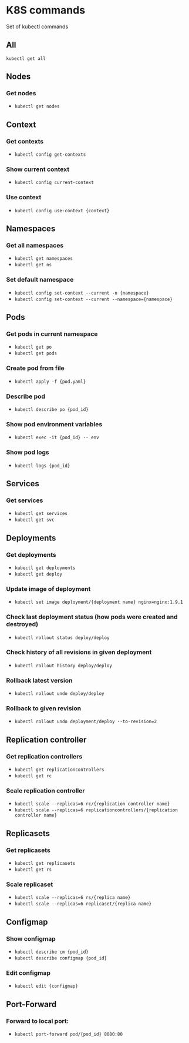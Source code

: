 # K8S commands

Set of kubectl commands

## All
`kubectl get all`

## Nodes

### Get nodes
* `kubectl get nodes`

## Context

### Get contexts

* `kubectl config get-contexts`

### Show current context

* `kubectl config current-context`

### Use context

* `kubectl config use-context {context}`

## Namespaces

### Get all namespaces

* `kubectl get namespaces`
* `kubectl get ns`

### Set default namespace

* `kubectl config set-context --current -n {namespace}`
* `kubectl config set-context --current --namespace={namespace}`

## Pods

### Get pods in current namespace

* `kubectl get po`
* `kubectl get pods`

### Create pod from file
* `kubectl apply -f {pod.yaml}`

### Describe pod

* `kubectl describe po {pod_id}`

### Show pod environment variables

* `kubectl exec -it {pod_id} -- env`

### Show pod logs

* `kubectl logs {pod_id}`

## Services

### Get services
* `kubectl get services`
* `kubectl get svc`

## Deployments

### Get deployments
* `kubectl get deployments`
* `kubectl get deploy`

### Update image of deployment
* `kubectl set image deployment/{deployment name} nginx=nginx:1.9.1`

### Check last deployment status (how pods were created and destroyed)
* `kubectl rollout status deploy/deploy`

### Check history of all revisions in given deployment
* `kubectl rollout history deploy/deploy`

### Rollback latest version
* `kubectl rollout undo deploy/deploy`

### Rollback to given revision
* `kubectl rollout undo deployment/deploy --to-revision=2`

## Replication controller

### Get replication controllers
* `kubectl get replicationcontrollers`
* `kubectl get rc`

### Scale replication controller
* `kubectl scale --replicas=6 rc/{replication controller name}`
* `kubectl scale --replicas=6 replicationcontrollers/{replication controller name}`

## Replicasets

### Get replicasets
* `kubectl get replicasets`
* `kubectl get rs`

### Scale replicaset
* `kubectl scale --replicas=6 rs/{replica name}`
* `kubectl scale --replicas=6 replicaset/{replica name}`

## Configmap

### Show configmap

* `kubectl describe cm {pod_id}`
* `kubectl describe configmap {pod_id}`

### Edit configmap

* `kubectl edit {configmap}`

## Port-Forward

### Forward to local port:
* `kubectl port-forward pod/{pod_id} 8080:80`
